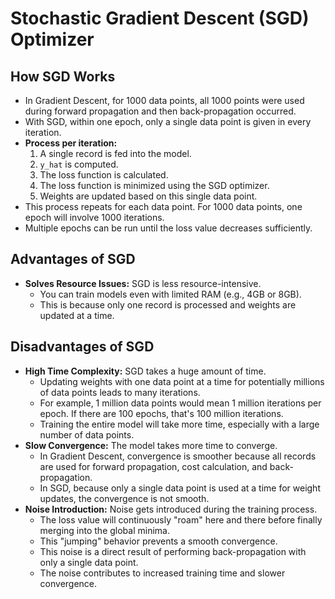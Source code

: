# Stochastic Gradient Descent (SGD) Optimizer

## How SGD Works

*   In Gradient Descent, for 1000 data points, all 1000 points were used during forward propagation and then back-propagation occurred.
*   With SGD, within one epoch, only a single data point is given in every iteration.
*   **Process per iteration:**
    1.  A single record is fed into the model.
    2.  `y_hat` is computed.
    3.  The loss function is calculated.
    4.  The loss function is minimized using the SGD optimizer.
    5.  Weights are updated based on this single data point.
*   This process repeats for each data point. For 1000 data points, one epoch will involve 1000 iterations.
*   Multiple epochs can be run until the loss value decreases sufficiently.

## Advantages of SGD

*   **Solves Resource Issues:** SGD is less resource-intensive.
    *   You can train models even with limited RAM (e.g., 4GB or 8GB).
    *   This is because only one record is processed and weights are updated at a time.

## Disadvantages of SGD

*   **High Time Complexity:** SGD takes a huge amount of time.
    *   Updating weights with one data point at a time for potentially millions of data points leads to many iterations.
    *   For example, 1 million data points would mean 1 million iterations per epoch. If there are 100 epochs, that's 100 million iterations.
    *   Training the entire model will take more time, especially with a large number of data points.
*   **Slow Convergence:** The model takes more time to converge.
    *   In Gradient Descent, convergence is smoother because all records are used for forward propagation, cost calculation, and back-propagation.
    *   In SGD, because only a single data point is used at a time for weight updates, the convergence is not smooth.
*   **Noise Introduction:** Noise gets introduced during the training process.
    *   The loss value will continuously "roam" here and there before finally merging into the global minima.
    *   This "jumping" behavior prevents a smooth convergence.
    *   This noise is a direct result of performing back-propagation with only a single data point.
    *   The noise contributes to increased training time and slower convergence.